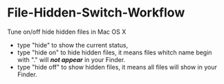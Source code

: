 File-Hidden-Switch-Workflow
===========================

Tune on/off hide hidden files in Mac OS X
- type "hide" to show the current status,
- type "hide on" to hide hidden files, it means files whitch name begin with "." will _**not appear**_ in your Finder.
- type "hide off" to show hidden files, it means all files will show in your Finder.
